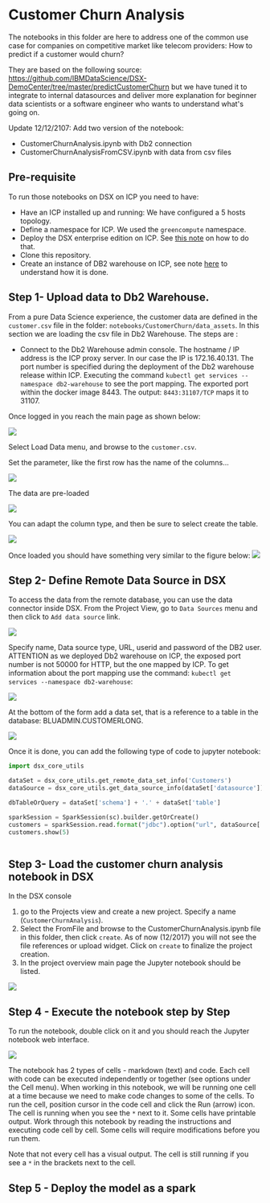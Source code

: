 # Customer Churn Analysis
The notebooks in this folder are here to address one of the common use case for companies on competitive market like telecom providers: How to predict if a customer would churn?

They are based on the following source: https://github.com/IBMDataScience/DSX-DemoCenter/tree/master/predictCustomerChurn but we have tuned it to integrate to internal datasources and deliver more explanation for beginner data scientists or a software engineer who wants to understand what's going on.

Update 12/12/2107: Add two version of the notebook:
* CustomerChurnAnalysis.ipynb  with Db2 connection
* CustomerChurnAnalysisFromCSV.ipynb with data from csv files

## Pre-requisite
To run those notebooks on DSX on ICP you need to have:
* Have an ICP installed up and running: We have configured a 5 hosts topology.
* Define a namespace for ICP. We used the `greencompute` namespace.
* Deploy the DSX enterprise edition on ICP. See [this note](../../docs/ICP/README.md) on how to do that.
* Clone this repository.
* Create an instance of DB2 warehouse on ICP, see note [here](../../docs/db2warehouse/README.md) to understand how it is done.

## Step 1- Upload data to Db2 Warehouse.
From a pure Data Science experience, the customer data are defined in the `customer.csv` file in the folder: `notebooks/CustomerChurn/data_assets`. In this section we are loading the csv file in Db2 Warehouse. The steps are :
* Connect to the Db2 Warehouse admin console. The hostname / IP address is the ICP proxy server. In our case the IP is 172.16.40.131. The port number is specified during the deployment of the Db2 warehouse release within ICP. Executing the command `kubectl get services --namespace db2-warehouse` to see the port mapping. The exported port within the docker image 8443. The output: `8443:31107/TCP` maps it to 31107.

Once logged in you reach the main page as shown below:    

![](../../docs/db2warehouse/db2wh-load-data.png)

Select Load Data menu, and browse to the `customer.csv`.

Set the parameter, like the first row has the name of the columns...

![](../../docs/db2warehouse/load-from-file-1.png)

The data are pre-loaded

![](../../docs/db2warehouse/preview.png)

You can adapt the column type, and then be sure to select create the table.

![](../../docs/db2warehouse/create-table.png)

Once loaded you should have something very similar to the figure below:
![](../../docs/db2warehouse/load-file-results.png)  

## Step 2- Define Remote Data Source in DSX
To access the data from the remote database, you can use the data connector inside DSX. From the Project View, go to `Data Sources` menu and then click to `Add data source` link.

![](../../docs/DSX/datasource_1.png)

Specify name, Data source type, URL, userid and password of the DB2 user.
ATTENTION as we deployed Db2 warehouse on ICP, the exposed port number is not 50000 for HTTP, but the one mapped by ICP. To get information about the port mapping use the command: `kubectl get services --namespace db2-warehouse`:

![](../../docs/DSX/datasource_2.png)

At the bottom of the form add a data set, that is a reference to a table in the database: BLUADMIN.CUSTOMERLONG.

![](../../docs/DSX/dataset.png)

Once it is done, you can add the following type of code to jupyter notebook:
```python
import dsx_core_utils

dataSet = dsx_core_utils.get_remote_data_set_info('Customers')
dataSource = dsx_core_utils.get_data_source_info(dataSet['datasource'])

dbTableOrQuery = dataSet['schema'] + '.' + dataSet['table']

sparkSession = SparkSession(sc).builder.getOrCreate()
customers = sparkSession.read.format("jdbc").option("url", dataSource['URL']).option("dbtable",dbTableOrQuery).option("user",'BLUADMIN').option("password","changemeplease").load()
customers.show(5)
```
![]()

## Step 3- Load the customer churn analysis notebook in DSX
In the DSX console
1. go to the Projects view and create a new project. Specify a name (`CustomerChurnAnalysis`).
1. Select the FromFile and browse to the CustomerChurnAnalysis.ipynb file in this folder, then click `create`. As of now (12/2017) you will not see the file references or upload widget. Click on `create` to finalize the project creation.
1. In the project overview main page the Jupyter notebook should  be listed.  


![](../../docs/DSX/dsx-project-view.png)

## Step 4 - Execute the notebook step by Step
To run the notebook, double click on it and you should reach the Jupyter notebook web interface.  

![](../../docs/jupyter-dsx-view.png)

The notebook has 2 types of cells - markdown (text) and code.
Each cell with code can be executed independently or together (see options under the Cell menu). When working in this notebook, we will be running one cell at a time because we need to make code changes to some of the cells.
To run the cell, position cursor in the code cell and click the Run (arrow) icon. The cell is running when you see the `*` next to it. Some cells have printable output.
Work through this notebook by reading the instructions and executing code cell by cell. Some cells will require modifications before you run them.

Note that not every cell has a visual output. The cell is still running if you see a `*` in the brackets next to the cell.

## Step 5 - Deploy the model as a spark

